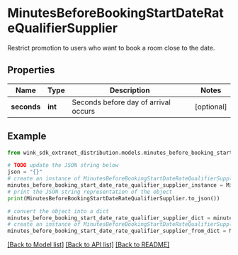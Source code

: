 # MinutesBeforeBookingStartDateRateQualifierSupplier

Restrict promotion to users who want to book a room close to the date.

## Properties

Name | Type | Description | Notes
------------ | ------------- | ------------- | -------------
**seconds** | **int** | Seconds before day of arrival occurs | [optional] 

## Example

```python
from wink_sdk_extranet_distribution.models.minutes_before_booking_start_date_rate_qualifier_supplier import MinutesBeforeBookingStartDateRateQualifierSupplier

# TODO update the JSON string below
json = "{}"
# create an instance of MinutesBeforeBookingStartDateRateQualifierSupplier from a JSON string
minutes_before_booking_start_date_rate_qualifier_supplier_instance = MinutesBeforeBookingStartDateRateQualifierSupplier.from_json(json)
# print the JSON string representation of the object
print(MinutesBeforeBookingStartDateRateQualifierSupplier.to_json())

# convert the object into a dict
minutes_before_booking_start_date_rate_qualifier_supplier_dict = minutes_before_booking_start_date_rate_qualifier_supplier_instance.to_dict()
# create an instance of MinutesBeforeBookingStartDateRateQualifierSupplier from a dict
minutes_before_booking_start_date_rate_qualifier_supplier_from_dict = MinutesBeforeBookingStartDateRateQualifierSupplier.from_dict(minutes_before_booking_start_date_rate_qualifier_supplier_dict)
```
[[Back to Model list]](../README.md#documentation-for-models) [[Back to API list]](../README.md#documentation-for-api-endpoints) [[Back to README]](../README.md)


